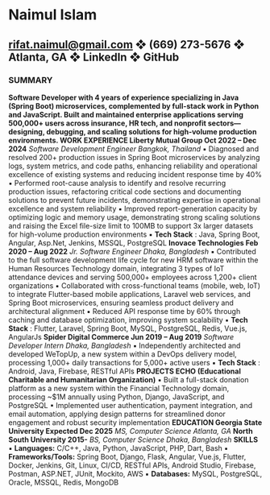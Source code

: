 # Naimul Islam

## rifat.naimul@gmail.com ❖ (669) 273-5676 ❖ Atlanta, GA ❖ LinkedIn ❖ GitHub

### SUMMARY

**Software Developer with 4 years of experience specializing in Java (Spring Boot) microservices, complemented by
full-stack work in Python and JavaScript. Built and maintained enterprise applications serving 500,000+ users across
insurance, HR tech, and nonprofit sectors—designing, debugging, and scaling solutions for high-volume
production environments.
WORK EXPERIENCE
Liberty Mutual Group Oct 2022 – Dec 2024**
_Software Development Engineer Bangkok, Thailand_
▪ Diagnosed and resolved 200+ production issues in Spring Boot microservices by analyzing logs, system metrics, and code paths, enhancing reliability and operational excellence of existing systems and reducing incident response time by 40%
▪ Performed root-cause analysis to identify and resolve recurring production issues, refactoring critical code sections and
documenting solutions to prevent future incidents, demonstrating expertise in operational excellence and system reliability
▪ Improved report-generation capacity by optimizing logic and memory usage, demonstrating strong scaling solutions and
raising the Excel file-size limit to 100MB to support 3x larger datasets for high-volume production environments
▪ **Tech Stack** : Java, Spring Boot, Angular, Asp.Net, Jenkins, MSSQL, PostgreSQL
**Inovace Technologies Feb 2020 – Aug 2022**
_Jr. Software Engineer Dhaka, Bangladesh_
▪ Contributed to the full software development life cycle for new HRM software within the Human Resources Technology
domain, integrating 3 types of IoT attendance devices and serving 500,000+ employees across 1,200+ client organizations
▪ Collaborated with cross-functional teams (mobile, web, IoT) to integrate Flutter-based mobile applications, Laravel web
services, and Spring Boot microservices, ensuring seamless product delivery and architectural alignment
▪ Reduced API response time by 60% through caching and database optimization, improving system scalability
▪ **Tech Stack** : Flutter, Laravel, Spring Boot, MySQL, PostgreSQL, Redis, Vue.js, AngularJs
**Spider Digital Commerce Jun 2019 – Aug 2019**
_Software Developer Intern Dhaka, Bangladesh_
▪ Independently architected and developed WeTopUp, a new system within a DevOps delivery model, processing 1,000+
daily transactions for 5,000+ active users
▪ **Tech Stack** : Android, Java, Firebase, RESTful APIs
**PROJECTS
ECHO (Educational Charitable and Humanitarian Organization)**
▪ Built a full-stack donation platform as a new system within the Financial Technology domain, processing ~$1M annually
using Python, Django, JavaScript, and PostgreSQL
▪ Implemented user authentication, payment integration, and email automation, applying design patterns for streamlined
donor engagement and robust security implementation
**EDUCATION
Georgia State University Expected Dec 2025**
_MS, Computer Science Atlanta, GA_
**North South University 2015-**
_BS, Computer Science Dhaka, Bangladesh_
**SKILLS**
▪ **Languages:** C/C++, Java, Python, JavaScript, PHP, Dart, Bash
▪ **Frameworks/Tools:** Spring Boot, Django, Flask, Angular, Vue.js, Flutter, Docker, Jenkins, Git, Linux, CI/CD, RESTful
APIs, Android Studio, Firebase, Postman, ASP.NET, JUnit, Mockito, AWS
▪ **Databases:** MySQL, PostgreSQL, Oracle, MSSQL, Redis, MongoDB


